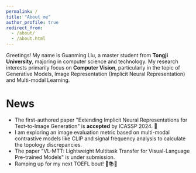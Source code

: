 ```yaml
---
permalink: /
title: "About me"
author_profile: true
redirect_from: 
  - /about/
  - /about.html
---
```


Greetings! My name is Guanming Liu, a master student from **Tongji University**, majoring in computer science and technology. My research interests primarily focus on **Computer Vision**, particularly in the topic of Generative Models, Image Representation (Implicit Neural Representation) and Multi-modal Learning.

News
======

* The first-authored paper "Extending Implicit Neural Representations for Text-to-Image Generation" is **accepted** by ICASSP 2024. 🎉
* I am exploring an image evaluation metric based on multi-modal contrastive models like CLIP and signal frequency analysis to calculate the topology discrepancies.
* The paper "VL-MTT: Lightweight Multitask Transfer for Visual-Language Pre-trained Models" is under submission.
* Ramping up for my next TOEFL bout! 🚀📚💪
